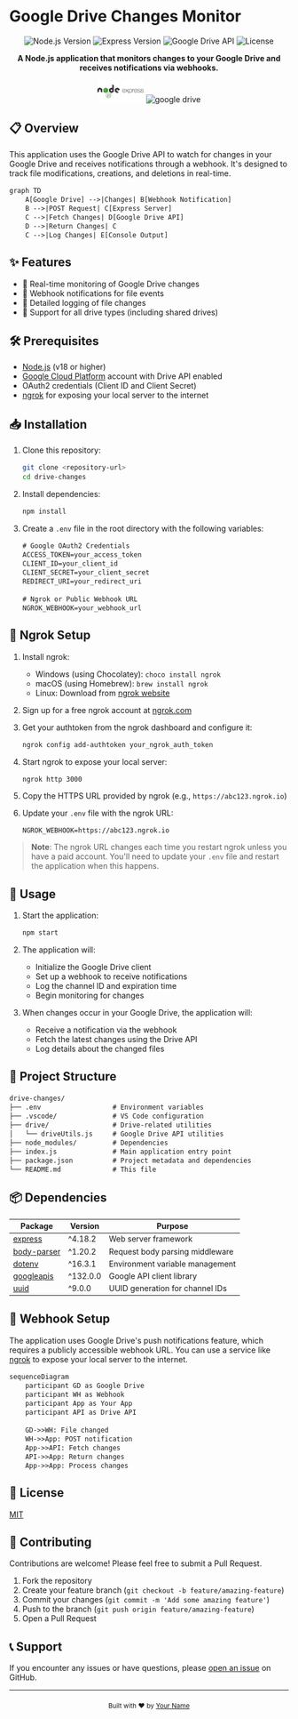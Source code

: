 # Google Drive Changes Monitor

<div align="center">
  <img src="https://img.shields.io/badge/Node.js-v18+-green.svg" alt="Node.js Version">
  <img src="https://img.shields.io/badge/Express-v4.18.2-blue.svg" alt="Express Version">
  <img src="https://img.shields.io/badge/Google%20Drive%20API-v3.0-orange.svg" alt="Google Drive API">
  <img src="https://img.shields.io/badge/License-MIT-yellow.svg" alt="License">
</div>

<p align="center">
  <b>A Node.js application that monitors changes to your Google Drive and receives notifications via webhooks.</b>
</p>

<div align="center">
  <img src="https://raw.githubusercontent.com/devicons/devicon/master/icons/nodejs/nodejs-original-wordmark.svg" alt="nodejs" width="40" height="40"/>
  <img src="https://raw.githubusercontent.com/devicons/devicon/master/icons/express/express-original-wordmark.svg" alt="express" width="40" height="40"/>
  <img src="https://www.vectorlogo.zone/logos/google_drive/google_drive-icon.svg" alt="google drive" width="40" height="40"/>
</div>

## 📋 Overview

This application uses the Google Drive API to watch for changes in your Google Drive and receives notifications through a webhook. It's designed to track file modifications, creations, and deletions in real-time.

```mermaid
graph TD
    A[Google Drive] -->|Changes| B[Webhook Notification]
    B -->|POST Request| C[Express Server]
    C -->|Fetch Changes| D[Google Drive API]
    D -->|Return Changes| C
    C -->|Log Changes| E[Console Output]
```

## ✨ Features

- 🔄 Real-time monitoring of Google Drive changes
- 🔔 Webhook notifications for file events
- 📝 Detailed logging of file changes
- 🔗 Support for all drive types (including shared drives)

## 🛠️ Prerequisites

- [Node.js](https://nodejs.org/) (v18 or higher)
- [Google Cloud Platform](https://cloud.google.com/) account with Drive API enabled
- OAuth2 credentials (Client ID and Client Secret)
- [ngrok](https://ngrok.com/) for exposing your local server to the internet

## 📥 Installation

1. Clone this repository:

   ```bash
   git clone <repository-url>
   cd drive-changes
   ```

2. Install dependencies:

   ```bash
   npm install
   ```

3. Create a `.env` file in the root directory with the following variables:

   ```env
   # Google OAuth2 Credentials
   ACCESS_TOKEN=your_access_token
   CLIENT_ID=your_client_id
   CLIENT_SECRET=your_client_secret
   REDIRECT_URI=your_redirect_uri

   # Ngrok or Public Webhook URL
   NGROK_WEBHOOK=your_webhook_url
   ```

## 🔌 Ngrok Setup

1. Install ngrok:

   - Windows (using Chocolatey): `choco install ngrok`
   - macOS (using Homebrew): `brew install ngrok`
   - Linux: Download from [ngrok website](https://ngrok.com/download)

2. Sign up for a free ngrok account at [ngrok.com](https://ngrok.com)

3. Get your authtoken from the ngrok dashboard and configure it:

   ```bash
   ngrok config add-authtoken your_ngrok_auth_token
   ```

4. Start ngrok to expose your local server:

   ```bash
   ngrok http 3000
   ```

5. Copy the HTTPS URL provided by ngrok (e.g., `https://abc123.ngrok.io`)

6. Update your `.env` file with the ngrok URL:
   ```env
   NGROK_WEBHOOK=https://abc123.ngrok.io
   ```

> **Note**: The ngrok URL changes each time you restart ngrok unless you have a paid account. You'll need to update your `.env` file and restart the application when this happens.

## 🚀 Usage

1. Start the application:

   ```bash
   npm start
   ```

2. The application will:

   - Initialize the Google Drive client
   - Set up a webhook to receive notifications
   - Log the channel ID and expiration time
   - Begin monitoring for changes

3. When changes occur in your Google Drive, the application will:
   - Receive a notification via the webhook
   - Fetch the latest changes using the Drive API
   - Log details about the changed files

## 📁 Project Structure

```
drive-changes/
├── .env                  # Environment variables
├── .vscode/              # VS Code configuration
├── drive/                # Drive-related utilities
│   └── driveUtils.js     # Google Drive API utilities
├── node_modules/         # Dependencies
├── index.js              # Main application entry point
├── package.json          # Project metadata and dependencies
└── README.md             # This file
```

## 📦 Dependencies

| Package                                                  | Version  | Purpose                         |
| -------------------------------------------------------- | -------- | ------------------------------- |
| [express](https://www.npmjs.com/package/express)         | ^4.18.2  | Web server framework            |
| [body-parser](https://www.npmjs.com/package/body-parser) | ^1.20.2  | Request body parsing middleware |
| [dotenv](https://www.npmjs.com/package/dotenv)           | ^16.3.1  | Environment variable management |
| [googleapis](https://www.npmjs.com/package/googleapis)   | ^132.0.0 | Google API client library       |
| [uuid](https://www.npmjs.com/package/uuid)               | ^9.0.0   | UUID generation for channel IDs |

## 🔗 Webhook Setup

The application uses Google Drive's push notifications feature, which requires a publicly accessible webhook URL. You can use a service like [ngrok](https://ngrok.com/) to expose your local server to the internet.

```mermaid
sequenceDiagram
    participant GD as Google Drive
    participant WH as Webhook
    participant App as Your App
    participant API as Drive API

    GD->>WH: File changed
    WH->>App: POST notification
    App->>API: Fetch changes
    API->>App: Return changes
    App->>App: Process changes
```

## 📝 License

[MIT](LICENSE)

## 🤝 Contributing

Contributions are welcome! Please feel free to submit a Pull Request.

1. Fork the repository
2. Create your feature branch (`git checkout -b feature/amazing-feature`)
3. Commit your changes (`git commit -m 'Add some amazing feature'`)
4. Push to the branch (`git push origin feature/amazing-feature`)
5. Open a Pull Request

## 📞 Support

If you encounter any issues or have questions, please [open an issue](https://github.com/yourusername/drive-changes/issues) on GitHub.

---

<div align="center">
  <sub>Built with ❤️ by <a href="https://github.com/yourusername">Your Name</a></sub>
</div>
